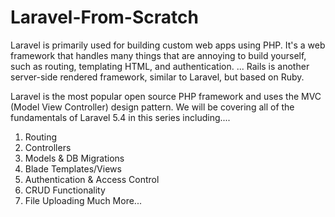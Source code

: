 # Laravel-From-Scratch
Laravel is primarily used for building custom web apps using PHP. It's a web framework that handles many things that are annoying to build yourself, such as routing, templating HTML, and authentication. ... Rails is another server-side rendered framework, similar to Laravel, but based on Ruby.

Laravel is the most popular open source PHP framework and uses the MVC (Model View Controller) design pattern. We will be covering all of the fundamentals of Laravel 5.4 in this series including....

1) Routing
2) Controllers
3) Models & DB Migrations
4) Blade Templates/Views
5) Authentication & Access Control
6) CRUD Functionality
7) File Uploading
Much More...
